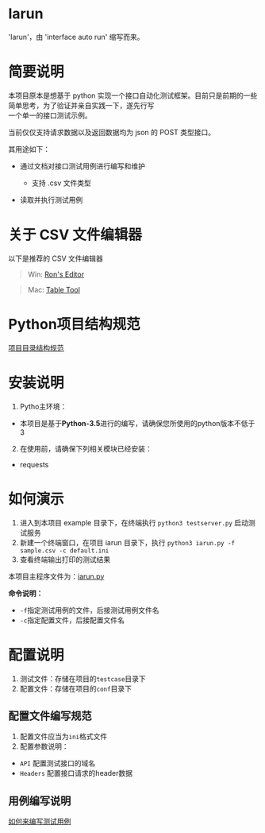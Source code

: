 # Iarun

'Iarun'，由 'interface auto run' 缩写而来。

# 简要说明

本项目原本是想基于 python 实现一个接口自动化测试框架。目前只是前期的一些简单思考，为了验证并亲自实践一下，遂先行写  
一个单一的接口测试示例。

当前仅仅支持请求数据以及返回数据均为 json 的 POST 类型接口。

其用途如下：

- 通过文档对接口测试用例进行编写和维护

  - 支持 .csv 文件类型

- 读取并执行测试用例

# 关于 CSV 文件编辑器

以下是推荐的 CSV 文件编辑器

> Win: [Ron's Editor](https://www.ronsplace.eu/)

> Mac: [Table Tool](https://github.com/jakob/TableTool)

# Python项目结构规范

[项目目录结构规范](docs/project-structure.md)

# 安装说明

1. Pytho主环境：

  - 本项目是基于**Python-3.5**进行的编写，请确保您所使用的python版本不低于3

2. 在使用前，请确保下列相关模块已经安装：

  - requests

# 如何演示

1. 进入到本项目 example 目录下，在终端执行 `python3 testserver.py` 启动测试服务
2. 新建一个终端窗口，在项目 iarun 目录下，执行 `python3 iarun.py -f sample.csv -c default.ini`
3. 查看终端输出打印的测试结果

本项目主程序文件为：[iarun.py](iarun/iarun.py)

**命令说明：**

- `-f`指定测试用例的文件，后接测试用例文件名
- `-c`指定配置文件，后接配置文件名

# 配置说明

1. 测试文件：存储在项目的`testcase`目录下
2. 配置文件：存储在项目的`conf`目录下

## 配置文件编写规范

1. 配置文件应当为`ini`格式文件
2. 配置参数说明：

  - `API` 配置测试接口的域名
  - `Headers` 配置接口请求的header数据

## 用例编写说明

[如何来编写测试用例](docs/testcase.md)
